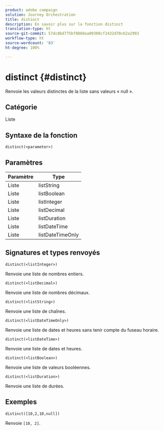 ```yaml
---
product: adobe campaign
solution: Journey Orchestration
title: distinct
description: En savoir plus sur la fonction distinct
translation-type: ht
source-git-commit: 57dc86d775bf8860aa09300cf2432d70c62a2993
workflow-type: ht
source-wordcount: '83'
ht-degree: 100%

---
```



# distinct {#distinct}

Renvoie les valeurs distinctes de la liste sans valeurs « null ».

## Catégorie

Liste

## Syntaxe de la fonction

`distinct(<parameter>)`

## Paramètres

| Paramètre | Type |
|-----------|------------------|
| Liste | listString |
| Liste | listBoolean |
| Liste | listInteger |
| Liste | listDecimal |
| Liste | listDuration |
| Liste | listDateTime |
| Liste | listDateTimeOnly |

## Signatures et types renvoyés

`distinct(<listInteger>)`

Renvoie une liste de nombres entiers.

`distinct(<listDecimal>)`

Renvoie une liste de nombres décimaux.

`distinct(<listString>)`

Renvoie une liste de chaînes.

`distinct(<listDateTimeOnly>)`

Renvoie une liste de dates et heures sans tenir compte du fuseau horaire.

`distinct(<listDateTime>)`

Renvoie une liste de dates et heures.

`distinct(<listBoolean>)`

Renvoie une liste de valeurs booléennes.

`distinct(<listDuration>)`

Renvoie une liste de durées.

## Exemples

`distinct([10,2,10,null])`

Renvoie `[10, 2]`.

